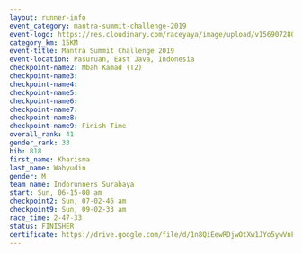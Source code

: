 ```yaml
---
layout: runner-info 
event_category: mantra-summit-challenge-2019 
event-logo: https://res.cloudinary.com/raceyaya/image/upload/v1569072809/logo/mantra-image_segrbx.jpg
category_km: 15KM 
event-title: Mantra Summit Challenge 2019 
event-location: Pasuruan, East Java, Indonesia 
checkpoint-name2: Mbah Kamad (T2) 
checkpoint-name3: 
checkpoint-name4: 
checkpoint-name5: 
checkpoint-name6: 
checkpoint-name7: 
checkpoint-name8: 
checkpoint-name9: Finish Time
overall_rank: 41
gender_rank: 33
bib: 818
first_name: Kharisma
last_name: Wahyudin
gender: M
team_name: Indorunners Surabaya
start: Sun, 06-15-00 am
checkpoint2: Sun, 07-02-46 am
checkpoint9: Sun, 09-02-33 am
race_time: 2-47-33
status: FINISHER
certificate: https://drive.google.com/file/d/1n8QiEewRDjwOtXw1JYo5ywVnFdet-tkA/view?usp=sharing
---
```

